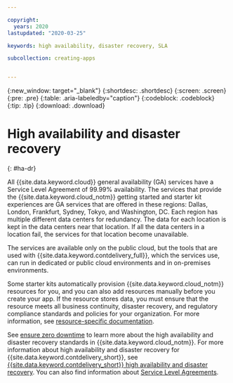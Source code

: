 ```yaml
---

copyright:
  years: 2020
lastupdated: "2020-03-25"

keywords: high availability, disaster recovery, SLA

subcollection: creating-apps


---
```


{:new_window: target="_blank"}
{:shortdesc: .shortdesc}
{:screen: .screen}
{:pre: .pre}
{:table: .aria-labeledby="caption"}
{:codeblock: .codeblock}
{:tip: .tip}
{:download: .download}


# High availability and disaster recovery
{: #ha-dr}

All {{site.data.keyword.cloud}} general availability (GA) services have a Service Level Agreement of 99.99% availability. The services that provide the {{site.data.keyword.cloud_notm}} getting started and starter kit experiences are GA services that are offered in these regions: Dallas, London, Frankfurt, Sydney, Tokyo, and Washington, DC. Each region has multiple different data centers for redundancy. The data for each location is kept in the data centers near that location. If all the data centers in a location fail, the services for that location become unavailable.

The services are available only on the public cloud, but the tools that are used with {{site.data.keyword.contdelivery_full}}, which the services use, can run in dedicated or public cloud environments and in on-premises environments.

Some starter kits automatically provision {{site.data.keyword.cloud_notm}} resources for you, and you can also add resources manually before you create your app. If the resource stores data, you must ensure that the resource meets all business continuity, disaster recovery, and regulatory compliance standards and policies for your organization. For more information, see [resource-specific documentation](/docs?tab=all-docs).

See [ensure zero downtime](/docs/overview?topic=overview-zero-downtime#zero-downtime) to learn more about the high availability and disaster recovery standards in {{site.data.keyword.cloud_notm}}. For more information about high availability and disaster recovery for {{site.data.keyword.contdelivery_short}}, see [{{site.data.keyword.contdelivery_short}} high availability and disaster recovery](/docs/ContinuousDelivery?topic=ContinuousDelivery-ha-dr). You can also find information about [Service Level Agreements](/docs/overview?topic=overview-zero-downtime#SLAs).  
